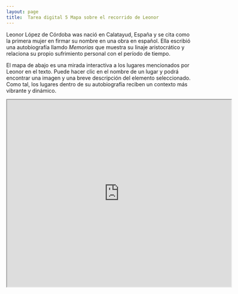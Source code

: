 ```yaml
---
layout: page
title:  Tarea digital 5 Mapa sobre el recorrido de Leonor
---
```


Leonor López de Córdoba was nació en Calatayud, España y se cita como la primera mujer en firmar su nombre en una obra en español. Ella escribió una autobiografía llamdo *Memorias* que muestra su linaje aristocrático y relaciona su propio sufrimiento personal con el período de tiempo. 

El mapa de abajo es una mirada interactiva a los lugares mencionados por Leonor en el texto. Puede hacer clic en el nombre de un lugar y podrá encontrar una imagen y una breve descripción del elemento seleccionado. Como tal, los lugares dentro de su autobiografía reciben un contexto más vibrante y dinámico. 

<iframe src="https://www.google.com/maps/d/embed?mid=1dI6SIvfHyRwv7BjpQJEmEhMW9tl9qpeq" width="600" height="500"></iframe>
